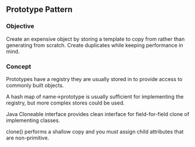 ## Prototype Pattern

### Objective
Create an expensive object by storing a template to copy from rather than generating from scratch.
Create duplicates while keeping performance in mind.

### Concept
Prototypes have a registry they are usually stored in to provide access to commonly built objects.

A hash map of name->prototype is usually sufficient for implementing the registry, but more complex stores could be used.

Java Cloneable interface provides clean interface for field-for-field clone of implementing classes.

clone() performs a shallow copy and you must assign child attributes that are non-primitive.  
  
